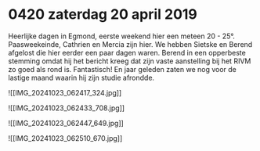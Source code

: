 # 0420 zaterdag 20 april 2019
Heerlijke dagen in Egmond, eerste weekend hier een meteen 20 - 25°. Paasweekeinde, Cathrien en Mercia zijn hier. We hebben Sietske en Berend afgelost die hier eerder een paar dagen waren. Berend in een opperbeste stemming omdat hij het bericht kreeg dat zijn vaste aanstelling bij het RIVM zo goed als rond is. Fantastisch! En jaar geleden zaten we nog voor de lastige maand waarin hij zijn studie afrondde.


![[IMG_20241023_062417_324.jpg]]

![[IMG_20241023_062433_708.jpg]]

![[IMG_20241023_062447_649.jpg]]

![[IMG_20241023_062510_670.jpg]]
